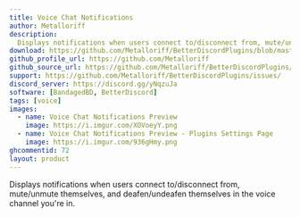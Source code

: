 ```yaml
---
title: Voice Chat Notifications
author: Metalloriff
description:
  Displays notifications when users connect to/disconnect from, mute/unmute themselves, and deafen/undeafen themselves in the voice channel you're in.
download: https://github.com/Metalloriff/BetterDiscordPlugins/blob/master/VoiceChatNotifications.plugin.js
github_profile_url: https://github.com/Metalloriff
github_source_url: https://github.com/Metalloriff/BetterDiscordPlugins/blob/master/VoiceChatNotifications.plugin.js
support: https://github.com/Metalloriff/BetterDiscordPlugins/issues/
discord_server: https://discord.gg/yNqzuJa
software: [BandagedBD, BetterDiscord]
tags: [voice]
images:
  - name: Voice Chat Notifications Preview
    image: https://i.imgur.com/XOVoeyY.png
  - name: Voice Chat Notifications Preview - Plugins Settings Page
    image: https://i.imgur.com/936gHmy.png
ghcommentid: 72
layout: product
---
```

Displays notifications when users connect to/disconnect from, mute/unmute themselves, and deafen/undeafen themselves in the voice channel you're in.